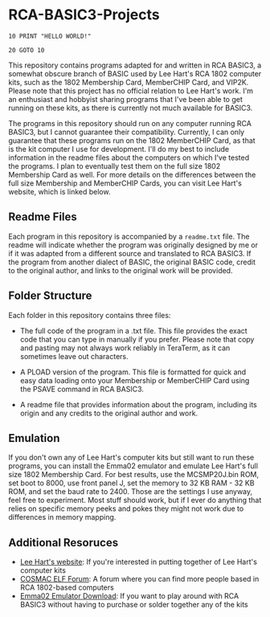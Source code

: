 # RCA-BASIC3-Projects
```BASIC
10 PRINT "HELLO WORLD!"

20 GOTO 10
```

This repository contains programs adapted for and written in RCA BASIC3, a somewhat obscure branch of BASIC used by Lee Hart's RCA 1802 computer kits, such as the 1802 Membership Card, MemberCHIP Card, and VIP2K. Please note that this project has no official relation to Lee Hart's work. I'm an enthusiast and hobbyist sharing programs that I've been able to get running on these kits, as there is currently not much available for BASIC3.

The programs in this repository should run on any computer running RCA BASIC3, but I cannot guarantee their compatibility. Currently, I can only guarantee that these programs run on the 1802 MemberCHIP Card, as that is the kit computer I use for development. I'll do my best to include information in the readme files about the computers on which I've tested the programs. I plan to eventually test them on the full size 1802 Membership Card as well. For more details on the differences between the full size Membership and MemberCHIP Cards, you can visit Lee Hart's website, which is linked below.

## Readme Files
Each program in this repository is accompanied by a `readme.txt` file. The readme will indicate whether the program was originally designed by me or if it was adapted from a different source and translated to RCA BASIC3. If the program from another dialect of BASIC, the original BASIC code, credit to the original author, and links to the original work will be provided.

## Folder Structure
Each folder in this repository contains three files:

- The full code of the program in a .txt file. This file provides the exact code that you can type in manually if you prefer. Please note that copy and pasting may not always work reliably in TeraTerm, as it can sometimes leave out characters.

- A PLOAD version of the program. This file is formatted for quick and easy data loading onto your Membership or MemberCHIP Card using the PSAVE command in RCA BASIC3.

- A readme file that provides information about the program, including its origin and any credits to the original author and work.

## Emulation

If you don't own any of Lee Hart's computer kits but still want to run these programs, you can install the Emma02 emulator and emulate Lee Hart's full size 1802 Membership Card. For best results, use the MCSMP20J.bin ROM, set boot to 8000, use front panel J, set the memory to 32 KB RAM - 32 KB ROM, and set the baud rate to 2400. Those are the settings I use anyway, feel free to experiment. Most stuff should work, but if I ever do anything that relies on specific memory peeks and pokes they might not work due to differences in memory mapping.

## Additional Resoruces

- [Lee Hart's website](https://sunrise-ev.com): If you're interested in putting together of Lee Hart's computer kits
- [COSMAC ELF Forum](https://groups.io/g/cosmacelf/): A forum where you can find more people based in RCA 1802-based computers
- [Emma02 Emulator Download](https://www.emma02.hobby-site.com/download.html): If you want to play around with RCA BASIC3 without having to purchase or solder together any of the kits